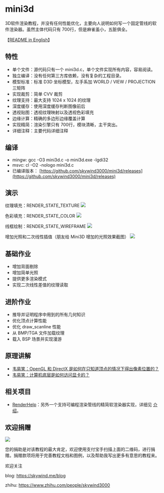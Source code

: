 # mini3d

3D软件渲染教程，并没有任何性能优化，主要向人说明如何写一个固定管线的软件渲染器。虽然主体代码只有 700行，但是麻雀虽小，五脏俱全。

【[README in English](README.en.md)】

## 特性

* 单个文件：源代码只有一个 mini3d.c，单个文件实现所有内容，容易阅读。
* 独立编译：没有任何第三方库依赖，没有复杂的工程目录。
* 模型标准：标准 D3D 坐标模型，左手系加 WORLD / VIEW / PROJECTION 三矩阵
* 实现裁剪：简单 CVV 裁剪
* 纹理支持：最大支持 1024 x 1024 的纹理
* 深度缓存：使用深度缓存判断图像前后
* 透视贴图：透视纹理映射以及透视色彩填充
* 边缘计算：精确的多边形边缘覆盖计算
* 实现精简：渲染引擎只有 700行，模块清晰，主干突出。
* 详细注释：主要代码详细注释

## 编译

* mingw: 
		gcc -O3 mini3d.c -o mini3d.exe -lgdi32
* msvc:
		cl -O2 -nologo mini3d.c 
* 已编译版本：
[https://github.com/skywind3000/mini3d/releases](https://github.com/skywind3000/mini3d/releases)

## 演示

纹理填充：RENDER_STATE_TEXTURE
![](https://raw.githubusercontent.com/skywind3000/mini3d/master/images/mini_1.png)

色彩填充：RENDER_STATE_COLOR
![](https://raw.githubusercontent.com/skywind3000/mini3d/master/images/mini_0.png)

线框绘制：RENDER_STATE_WIREFRAME
![](https://raw.githubusercontent.com/skywind3000/mini3d/master/images/mini_2.png)

增加光照和二次线性插值（朋友给 Mini3D 增加的光照效果截图）
![](https://raw.githubusercontent.com/skywind3000/mini3d/master/images/mini_3.png)

## 基础作业

* 增加背面剔除
* 增加简单光照
* 提供更多渲染模式
* 实现二次线性差值的纹理读取

## 进阶作业

* 推导并证明程序中用到的所有几何知识
* 优化顶点计算性能
* 优化 draw_scanline 性能
* 从 BMP/TGA 文件加载纹理
* 载入 BSP 场景并实现漫游

## 原理讲解

- [韦易笑：OpenGL 和 DirectX 是如何在只知道顶点的情况下得出像素位置的？](https://skywind.me/blog/archives/2594)
- [韦易笑：计算机底层是如何访问显卡的？](https://skywind.me/blog/archives/1774)

## 相关项目

- [RenderHelp](https://github.com/skywind3000/RenderHelp)：另外一个支持可编程渲染管线的精简软渲染器实现，详细见 [介绍](https://skywind.me/blog/archives/2589)。

## 欢迎捐赠

![](https://raw.githubusercontent.com/skywind3000/mini3d/master/images/donation.png)

您的捐助是对该教程的最大肯定，欢迎使用支付宝手扫描上面的二维码，进行捐赠。捐赠款项将用于完善教程文档和图例，以及帮助我写出更多有意思的教程来。



欢迎关注

blog: https://skywind.me/blog

zhihu: https://www.zhihu.com/people/skywind3000 
